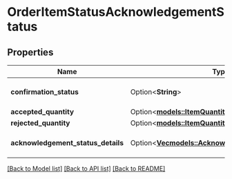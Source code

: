 # OrderItemStatusAcknowledgementStatus

## Properties

Name | Type | Description | Notes
------------ | ------------- | ------------- | -------------
**confirmation_status** | Option<**String**> | Confirmation status of line item. | [optional]
**accepted_quantity** | Option<[**models::ItemQuantity**](ItemQuantity.md)> |  | [optional]
**rejected_quantity** | Option<[**models::ItemQuantity**](ItemQuantity.md)> |  | [optional]
**acknowledgement_status_details** | Option<[**Vec<models::AcknowledgementStatusDetails>**](AcknowledgementStatusDetails.md)> | Details of item quantity confirmed. | [optional]

[[Back to Model list]](../README.md#documentation-for-models) [[Back to API list]](../README.md#documentation-for-api-endpoints) [[Back to README]](../README.md)


